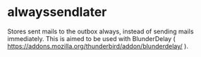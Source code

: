 alwayssendlater
===============

Stores sent mails to the outbox always, instead of sending mails immediately. This is aimed to be used with BlunderDelay ( https://addons.mozilla.org/thunderbird/addon/blunderdelay/ ).
